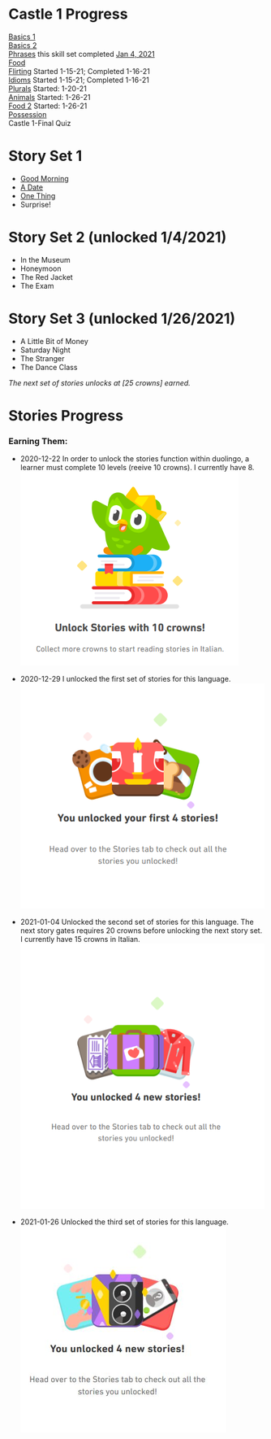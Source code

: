 # Castle 1 Progress <br>
[Basics 1](https://github.com/EO4wellness/T-I-L/blob/main/polyglot/italiano/castle-1/Basics-1.md)<br>
[Basics 2](https://github.com/EO4wellness/T-I-L/blob/main/polyglot/italiano/castle-1/Basics-2.md)<br>
[Phrases](https://github.com/EO4wellness/T-I-L/tree/main/polyglot/italiano/castle-1/Phrases.md) this skill set completed [Jan 4, 2021](https://github.com/EO4wellness/T-I-L/blob/main/polyglot/italiano/castle-1/2021-01-04-earned-level5-skill3.png)<br>
[Food](https://github.com/EO4wellness/T-I-L/blob/main/polyglot/italiano/castle-1/Food.md)<br>
[Flirting](https://github.com/EO4wellness/T-I-L/blob/main/polyglot/italiano/castle-1/Flirting.md) Started 1-15-21; Completed 1-16-21<br>
[Idioms](https://github.com/EO4wellness/T-I-L/blob/main/polyglot/italiano/castle-1/Idioms.md) Started 1-15-21; Completed 1-16-21<br>
[Plurals](https://github.com/EO4wellness/T-I-L/blob/main/polyglot/italiano/castle-1/Plurals.md) Started: 1-20-21<br>
[Animals](https://github.com/EO4wellness/T-I-L/blob/main/polyglot/italiano/castle-1/Animals.md) Started: 1-26-21<br>
[Food 2](https://github.com/EO4wellness/T-I-L/blob/main/polyglot/italiano/castle-1/Food2.md) Started: 1-26-21 <br>
[Possession](https://github.com/EO4wellness/T-I-L/blob/main/polyglot/italiano/castle-1/Possession.md) <br>
Castle 1-Final Quiz <br>

# Story Set 1
* [Good Morning](https://github.com/EO4wellness/T-I-L/blob/main/polyglot/italiano/castle-1/story-set1-buongiorno.md)
* [A Date](https://github.com/EO4wellness/T-I-L/blob/main/polyglot/italiano/castle-1/story-set1-un-appuntamento.md) 
* [One Thing](https://github.com/EO4wellness/T-I-L/blob/main/polyglot/italiano/castle-1/story-set1-una-cosa.md) 
* Surprise! 
 
# Story Set 2 (unlocked 1/4/2021)
* In the Museum 
* Honeymoon 
* The Red Jacket 
* The Exam 

# Story Set 3 (unlocked 1/26/2021)
* A Little Bit of Money 
* Saturday Night
* The Stranger 
* The Dance Class 

 
 *The next set of stories unlocks at [25 crowns] earned.*

# Stories Progress <br>
### Earning Them:
* 2020-12-22 In order to unlock the stories function within duolingo, a learner must complete 10 levels (reeive 10 crowns).  I currently have 8.<br>
![Need 10 CROWNS for Stories](https://github.com/EO4wellness/T-I-L/blob/main/polyglot/italiano/images/stories-10%20crowns.png)

* 2020-12-29 I unlocked the first set of stories for this language. <br>
![Stories-set1](https://github.com/EO4wellness/T-I-L/blob/main/polyglot/italiano/castle-1/2020-12-29_stories-unlocked_italian.png) 

* 2021-01-04 Unlocked the second set of stories for this language.  The next story gates requires 20 crowns before unlocking the next story set.  I currently have 15 crowns in Italian.
![Stories-set2](https://github.com/EO4wellness/T-I-L/blob/main/polyglot/italiano/castle-1/2021-01-04-italian-unlock-stories.png)

* 2021-01-26 Unlocked the third set of stories for this language. 
![Stories-set3](https://github.com/EO4wellness/T-I-L/blob/main/polyglot/italiano/castle-1/images/2021-01-26-unlocked-new-stories.jpg)


